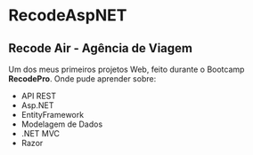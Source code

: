 # RecodeAspNET
## Recode Air - Agência de Viagem

Um dos meus primeiros projetos Web, feito durante o Bootcamp **RecodePro**.
Onde pude aprender sobre:
* API REST
* Asp.NET
* EntityFramework
* Modelagem de Dados
* .NET MVC
* Razor
